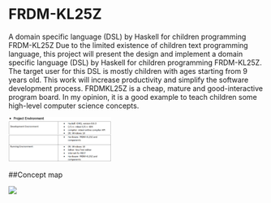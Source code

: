 # FRDM-KL25Z


A domain specific language (DSL) by Haskell for children programming FRDM-KL25Z
Due to the limited existence of children text programming language, this project will present the
design and implement a domain specific language (DSL) by Haskell for children programming
FRDM-KL25Z. The target user for this DSL is mostly children with ages starting from 9 years old.
This work will increase productivity and simplify the software development process. 
FRDMKL25Z is a cheap, mature and good-interactive program board. In my opinion, it is a good
example to teach children some high-level computer science concepts.

<div align="left">
<img src=environment.png  width=40% />
</div>

##Concept map
<div align="left">
<img src=conceptmap_1.png  width=40% />
</div>
